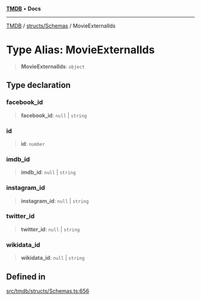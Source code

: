 [**TMDB**](../../../README.md) • **Docs**

***

[TMDB](../../../README.md) / [structs/Schemas](../README.md) / MovieExternalIds

# Type Alias: MovieExternalIds

> **MovieExternalIds**: `object`

## Type declaration

### facebook\_id

> **facebook\_id**: `null` \| `string`

### id

> **id**: `number`

### imdb\_id

> **imdb\_id**: `null` \| `string`

### instagram\_id

> **instagram\_id**: `null` \| `string`

### twitter\_id

> **twitter\_id**: `null` \| `string`

### wikidata\_id

> **wikidata\_id**: `null` \| `string`

## Defined in

[src/tmdb/structs/Schemas.ts:656](https://github.com/Norviah/media-hub/blob/d809718af017974e095f312fcfa8bfdf58d3e3e5/src/tmdb/structs/Schemas.ts#L656)
